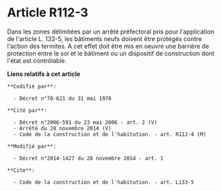 # Article R112-3

Dans les zones délimitées par un arrêté préfectoral pris pour l'application de l'article L. 133-5, les bâtiments neufs
doivent être protégés contre l'action des termites. A cet effet doit être mis en oeuvre une barrière de protection entre le
sol et le bâtiment ou un dispositif de construction dont l'état est contrôlable.

**Liens relatifs à cet article**

	**Codifié par**:

	  - Décret n°78-621 du 31 mai 1978

	**Cité par**:

	  - Décret n°2006-591 du 23 mai 2006 - art. 2 (V)
	  - Arrêté du 28 novembre 2014 (V)
	  - Code de la construction et de l'habitation. - art. R112-4 (M)

	**Modifié par**:

	  - Décret n°2014-1427 du 28 novembre 2014 - art. 1

	**Cite**:

	  - Code de la construction et de l'habitation. - art. L133-5
